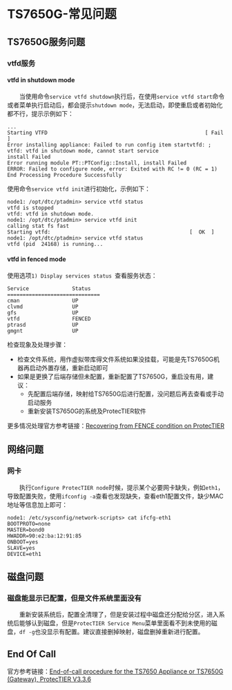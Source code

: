 # TS7650G-常见问题

## TS7650G服务问题
### vtfd服务
#### vtfd in shutdown mode
&#8195;&#8195;当使用命令`service vtfd shutdown`执行后，在使用`service vtfd start`命令或者菜单执行启动后，都会提示`shutdown mode`，无法启动，即使重启或者初始化都不行，提示示例如下：
```
...
Starting VTFD                                                   [ Fail ]
Error installing appliance: Failed to run config item startvtfd: ; vtfd: vtfd in shutdown mode, cannot start service
install Failed
Error running module PT::PTConfig::Install, install Failed
ERROR: Failed to configure node, error: Exited with RC != 0 (RC = 1)
End Processing Procedure Successfully
```
使用命令`service vtfd init`进行初始化，示例如下：
```
node1: /opt/dtc/ptadmin> service vtfd status
vtfd is stopped
vtfd: vtfd in shutdown mode.
node1: /opt/dtc/ptadmin> service vtfd init
calling stat fs fast
Starting vtfd:                                             [  OK  ]
node1: /opt/dtc/ptadmin> service vtfd status
vtfd (pid  24168) is running...
```
#### vtfd in fenced mode
使用选项`1) Display services status `查看服务状态：
```
Service              Status
==============================
cman                 UP
clvmd                UP
gfs                  UP
vtfd                 FENCED
ptrasd               UP
gmgnt                UP
```
检查现象及处理步骤：
- 检查文件系统，用作虚拟带库得文件系统如果没挂载，可能是先TS7650G机器再启动外置存储，重新启动即可
- 如果是更换了后端存储但未配置，重新配置了TS7650G，重启没有用，建议：
    - 先配置后端存储，映射给TS7650G后进行配置，没问题后再去查看或手动启动服务
    - 重新安装TS7650G的系统及ProtecTIER软件

更多情况处理官方参考链接：[Recovering from FENCE condition on ProtecTIER](https://www.ibm.com/support/pages/recovering-fence-condition-protectier)
## 网络问题
### 网卡 
&#8195;&#8195;执行`Configure ProtecTIER node`时候，提示某个必要网卡缺失，例如`eth1`，导致配置失败，使用`ifconfig -a`查看也发现缺失，查看eth1配置文件，缺少MAC地址等信息加上即可：
```
node1: /etc/sysconfig/network-scripts> cat ifcfg-eth1
BOOTPROTO=none
MASTER=bond0
HWADDR=90:e2:ba:12:91:85
ONBOOT=yes
SLAVE=yes
DEVICE=eth1
```
## 磁盘问题
### 磁盘能显示已配置，但是文件系统里面没有
&#8195;&#8195;重新安装系统后，配置全清理了，但是安装过程中磁盘还分配给分区，进入系统后能够认到磁盘，但是`ProtecTIER Service Menu`菜单里面看不到未使用的磁盘，`df -g`也没显示有配置。建议直接删掉映射，磁盘删掉重新进行配置。
## End Of Call
官方参考链接：[End-of-call procedure for the TS7650 Appliance or TS7650G (Gateway), ProtecTIER V3.3.6](https://www.ibm.com/docs/en/tcs-service?topic=v336-end-call-procedure)

